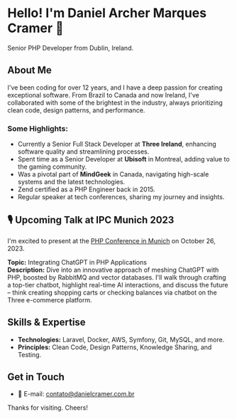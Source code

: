 # Hello! I'm Daniel Archer Marques Cramer 👋

Senior PHP Developer from Dublin, Ireland.

## About Me

I've been coding for over 12 years, and I have a deep passion for creating exceptional software. From Brazil to Canada and now Ireland, I've collaborated with some of the brightest in the industry, always prioritizing clean code, design patterns, and performance.

### Some Highlights:

- Currently a Senior Full Stack Developer at **Three Ireland**, enhancing software quality and streamlining processes.
- Spent time as a Senior Developer at **Ubisoft** in Montreal, adding value to the gaming community.
- Was a pivotal part of **MindGeek** in Canada, navigating high-scale systems and the latest technologies.
- Zend certified as a PHP Engineer back in 2015.
- Regular speaker at tech conferences, sharing my journey and insights.

## 🎙️ Upcoming Talk at IPC Munich 2023

I'm excited to present at the [PHP Conference in Munich](https://www.phpconference.com/munich/) on October 26, 2023. 

**Topic:** Integrating ChatGPT in PHP Applications  
**Description:** Dive into an innovative approach of meshing ChatGPT with PHP, boosted by RabbitMQ and vector databases. I'll walk through crafting a top-tier chatbot, highlight real-time AI interactions, and discuss the future – think creating shopping carts or checking balances via chatbot on the Three e-commerce platform.

## Skills & Expertise

- **Technologies:** Laravel, Docker, AWS, Symfony, Git, MySQL, and more.
- **Principles:** Clean Code, Design Patterns, Knowledge Sharing, and Testing.

## Get in Touch

- 📧 E-mail: [contato@danielcramer.com.br](mailto:contato@danielcramer.com.br)

Thanks for visiting. Cheers!
